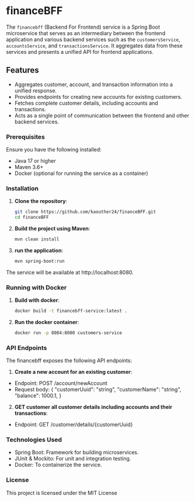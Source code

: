 # financeBFF

The `financebff` (Backend For Frontend) service is a Spring Boot microservice that serves as an intermediary between the frontend application and various backend services such as the `customersService`, `accountsService`, and `transactionsService`. It aggregates data from these services and presents a unified API for frontend applications.

## Features

- Aggregates customer, account, and transaction information into a unified response.
- Provides endpoints for creating new accounts for existing customers.
- Fetches complete customer details, including accounts and transactions.
- Acts as a single point of communication between the frontend and other backend services.

### Prerequisites

Ensure you have the following installed:

- Java 17 or higher
- Maven 3.6+
- Docker (optional for running the service as a container)

### Installation

1. **Clone the repository**:
   ```bash
   git clone https://github.com/kaouther24/financeBFF.git
   cd financeBFF

2. **Build the project using Maven**:
   ```bash
   mvn clean install

3. **run the application**:
   ```bash
   mvn spring-boot:run

The service will be available at http://localhost:8080.

### Running with Docker

1. **Build with docker**:
   ```bash
   docker build -t financebff-service:latest .

2. **Run the docker container**:
   ```bash
   docker run -p 8084:8080 customers-service

### API Endpoints
The financebff exposes the following API endpoints:
1. **Create a new account for an existing customer**:
- Endpoint: POST /account/newAccount
- Request body:
  {
  "customerUuid": "string",
  "customerName": "string",
  "balance": 1000.1,
  }
2. **GET customer all customer details including accounts and their transactions**:
- Endpoint: GET /customer/details/{customerUuid}

### Technologies Used
- Spring Boot: Framework for building microservices.
- JUnit & Mockito: For unit and integration testing.
- Docker: To containerize the service.

### License
This project is licensed under the MIT License